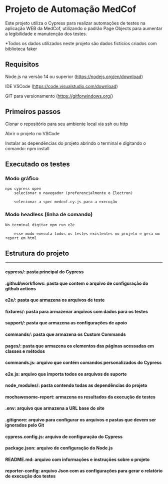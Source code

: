 # **Projeto de Automação MedCof** 

Este projeto utiliza o Cypress para realizar automações de testes na aplicação WEB da MedCof, utilizando o padrão Page Objects para aumentar a legibilidade e manutenção dos testes.

*Todos os dados utilizados neste projeto são dados ficticios criados com biblioteca faker

## Requisitos

Node.js na versão 14 ou superior (https://nodejs.org/en/download)

IDE VSCode (https://code.visualstudio.com/download)

GIT para versionamento (https://gitforwindows.org/)

## Primeiros passos

Clonar o repositório para seu ambiente local via ssh ou http

Abrir o projeto no VSCode

Instalar as dependências do projeto abrindo o terminal e digitando o comando: npm install

## Executado os testes

### Modo gráfico
    npx cypress open
        selecionar o navegador (preferencialmente o Electron)

        selecionar a spec medcof.cy.js para a execução

### Modo headless (linha de comando)
    No terminal digitar npm run e2e

        esse modo executa todos os testes existentes no projeto e gera um report em html

## Estrutura do projeto
____________________________________________________________________________________________________
#### **cypress/:** pasta principal do Cypress

#### **.github\workflows:** pasta que contem o arquivo de configuração do github actions

#### **e2e/:** pasta que armazena os arquivos de teste

#### **fixtures/:** pasta para armazenar arquivos com dados para os testes

#### **support/:** pasta que armazena as configurações de apoio

#### **commands/:** pasta que armazena os Custom Commands

#### **pages/:** pasta que armazena os elementos das páginas acessadas em classes e métodos

#### **commands.js:** arquivo que contém comandos personalizados do Cypress

####  **e2e.js:** arquivo que importa todos os arquivos de suporte

#### **node_modules/:** pasta contendo todas as dependências do projeto

#### **mochawesome-report:** armazena os resultados da execução de testes

#### **.env:** arquivo que armazena a URL base do site

#### **.gitignore:** arquivo para configurar os arquivos e pastas que devem ser ignorados pelo Git

#### **cypress.config.js:** arquivo de configuração do Cypress

#### **package.json:** arquivo de configuração do Node.js

#### **README.md:** arquivo com informações e instruções sobre o projeto

#### **reporter-config:** arquivo Json com as configurações para gerar o relatório de execução dos testes
 
